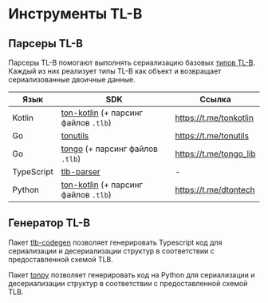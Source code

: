 # Инструменты TL-B

## Парсеры TL-B

Парсеры TL-B помогают выполнять сериализацию базовых [типов TL-B](/v3/documentation/data-formats/tlb/tl-b-types). Каждый из них реализует типы TL-B как объект и возвращает сериализованные двоичные данные.

| Язык       | SDK                                                                                                                  | Ссылка                                                                      |
| ---------- | -------------------------------------------------------------------------------------------------------------------- | --------------------------------------------------------------------------- |
| Kotlin     | [ton-kotlin](https://github.com/ton-community/ton-kotlin/tree/main/tlb) (+ парсинг файлов `.tlb`) | https://t.me/tonkotlin                      |
| Go         | [tonutils](https://github.com/xssnick/tonutils-go/tree/master/tlb)                                                   | https://t.me/tonutils                       |
| Go         | [tongo](https://github.com/tonkeeper/tongo/tree/master/tlb) (+ парсинг файлов `.tlb`)             | https://t.me/tongo_lib |
| TypeScript | [tlb-parser](https://github.com/ton-community/tlb-parser)                                                            | -                                                                           |
| Python     | [ton-kotlin](https://github.com/disintar/tonpy) (+ парсинг файлов `.tlb`)                         | https://t.me/dtontech                       |

## Генератор TL-B

Пакет [tlb-codegen](https://github.com/ton-community/tlb-codegen) позволяет генерировать Typescript код для сериализации и десериализации структур в соответствии с предоставленной схемой TLB.

Пакет [tonpy](https://github.com/disintar/tonpy) позволяет генерировать код на Python для сериализации и десериализации структур в соответствии с предоставленной схемой TLB.
